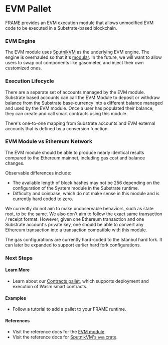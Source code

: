 # EVM Pallet

FRAME provides an EVM execution module that allows unmodified EVM code to be executed in a Substrate-based blockchain.

### EVM Engine

The EVM module uses [SputnikVM](https://github.com/sorpaas/rust-evm) as the underlying EVM engine. The engine is overhauled so that it's [modular](https://github.com/corepaper/evm). In the future, we will want to allow users to swap out components like gasometer, and inject their own customized ones.

### Execution Lifecycle

There are a separate set of accounts managed by the EVM module. Substrate based accounts can call the EVM Module to deposit or withdraw balance from the Substrate base-currency into a different balance managed and used by the EVM module. Once a user has populated their balance, they can create and call smart contracts using this module.

There's one-to-one mapping from Substrate accounts and EVM external accounts that is defined by a conversion function.

### EVM Module vs Ethereum Network

The EVM module should be able to produce nearly identical results compared to the Ethereum mainnet, including gas cost and balance changes.

Observable differences include:

* The available length of block hashes may not be 256 depending on the configuration of the System module in the Substrate runtime.
* Difficulty and coinbase, which do not make sense in this module and is currently hard coded to zero.

We currently do not aim to make unobservable behaviors, such as state root, to be the same. We also don't aim to follow the exact same transaction / receipt format. However, given one Ethereum transaction and one Substrate account's private key, one should be able to convert any Ethereum transaction into a transaction compatible with this module.

The gas configurations are currently hard-coded to the Istanbul hard fork. It can later be expanded to support earlier hard fork configurations.

### Next Steps

#### Learn More

* Learn about our [Contracts pallet](https://docs.rs/pallet-contracts/), which supports deployment and execution of Wasm smart contracts.

#### Examples

* Follow a tutorial to add a pallet to your FRAME runtime.

#### References

* Visit the reference docs for the [EVM module](https://docs.rs/pallet_evm/).
* Visit the reference docs for [SputnikVM's `evm` crate](https://docs.rs/evm/).

